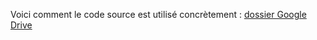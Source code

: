 Voici comment le code source est utilisé concrètement : <a href="https://drive.google.com/drive/folders/1tfpWYyF9_TQFIgbCpFHE8pMJCD_xuMa_" target="_blank">dossier Google Drive<a/>
